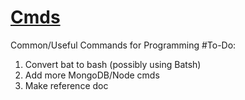 # [Cmds](https://github.com/Sondro/Cmds) 
Common/Useful Commands for Programming
#To-Do:
1. Convert bat to bash (possibly using Batsh)
2. Add more MongoDB/Node cmds
3. Make reference doc
